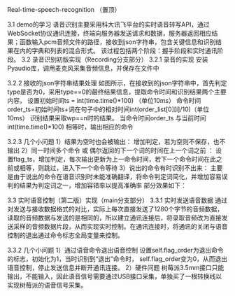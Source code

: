  Real-time-speech-recognition
（置顶）

3.1 demo的学习
语音识别主要采用科大讯飞平台的实时语音转写API，通过WebSocket协议通讯连接，终端向服务器发送请求和数据，服务器返回相应结果；函数输入pcm音频文件的路径，接收到json字符串，包含关键信息和识别结果在内的字典和列表的混合形式。
该过程包括两个阶段：握手阶段和实时通讯阶段。
3.2 录音识别初版实现（Recording分支部分）
3.2.1 录音的实现
安装Pyaudio库，调用麦克风采集音频信息，并保存在文件中
 
3.2.2 接收的json字符串结果处理
如图所示，在接收到的json字符串中，首先判定type是否为0，采用type==0的最终结果信息，提取命令时间和识别结果两个主要内容。
设置初始时间ts = int(time.time()*100)  （单位10ms）
命令时间
order_ts=初始时间ts+词在句子中的相对时间int(order_list[0][i]/10)（单位10ms）
识别结果采取wp==n时的结果。
当命令时间order_ts 与当前时间 int(time.time()*100) 相等时，输出相应的命令
 
3.2.3 几个小问题
1）结果为空时也会被输出：
增加判定，若为空则不保存，也不输出
2）同一时间多个命令 或 偶尔返回的下一个词的时间在上一个词之前 ：
设置flag_ts，增加判定，每次输出更新为上一命令时间，若下一个命令时间在此之前或相等，则跳过，进入下一个命令等待
3）说出的命令有时识别不出来：
主要是由于说出的命令在语音识别时未能准确翻译，将命令判定词简化，并增加容易误判的结果为判定词之一，增加容错率以提高准确率
部分效果如下：
  
3.3 实时语音控制（第二版）实现（main分支部分）
3.3.1 实时发送语音数据
通过对发送与接收数据格式的对比，实际上每次直接发送了1280个字节的音频数据，读取的音频数据与发送的是相同的，所以建立通讯连接后，将录取音频改为直接发送采样的音频数据片段，从而实现实时控制。在通讯连接时，将通讯的关闭与语音控制的退出通过命令标志全局变量来控制。
 
3.3.2 几个小问题
1）通过语音命令退出语音控制
设置self.flag_order为退出命令的标志，初始化为1，当时识别到“退出”命令时， self.flag_order变为0，从而退出语音控制，停止发送信息并断开通讯连接。
2）硬件问题
树莓派3.5mm接口只能输出，不能输入，因此语音信号需要通过USB接口采集，单独买了一根转换线以实现树莓派的语音信号采集。
